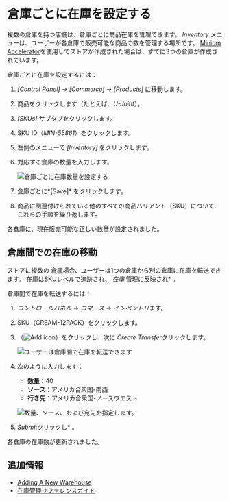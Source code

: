 # 倉庫ごとに在庫を設定する

複数の倉庫を持つ店舗は、倉庫ごとに商品在庫を管理できます。 *Inventory* メニューは、ユーザーが各倉庫で販売可能な商品の数を管理する場所です。 [ Minium Accelerator](../../starting-a-store/using-the-minium-accelerator-to-jump-start-your-b2b-store.md)を使用してストアが作成された場合は、すでに3つの倉庫が作成されています。

倉庫ごとに在庫を設定するには：

1.  *[Control Panel]* → *[Commerce]* → *[Products]* に移動します。

2.  商品をクリックします（たとえば、*U-Joint*）。

3.  *[SKUs]* サブタブをクリックします。

4.  SKU ID（*MIN-55861*）をクリックします。

5.  左側のメニューで *[Inventory]* をクリックします。

6.  対応する倉庫の数量を入力します。

    ![倉庫ごとに在庫数量を設定する](./setting-inventory-by-warehouse/images/01.png)

7.  倉庫ごとに*[Save]* をクリックします。

8.  商品に関連付けられている他のすべての商品バリアント（SKU）について、これらの手順を繰り返します。

各倉庫に、現在販売可能な正しい数量が設定されました。

## 倉庫間での在庫の移動

ストアに複数の [倉庫](./adding-a-new-warehouse.md)場合、ユーザーは1つの倉庫から別の倉庫に在庫を転送できます。 在庫はSKUレベルで追跡され、 *在庫* 管理に反映され* 。</p>

倉庫間で在庫を転送するには：

1.  *コントロールパネル* → *コマース* → *インベントリ*ます。

2.  SKU（CREAM-12PACK）をクリックします。

3.  （![Add icon](../../images/icon-add.png)）をクリックし、次に *Create Transfer*クリックします。

    ![ユーザーは倉庫間で在庫を転送できます](./setting-inventory-by-warehouse/images/02.png)

4.  次のように入力します：

      - **数量**：40
      - **ソース**：アメリカ合衆国-南西
      - **行き先**：アメリカ合衆国-ノースウエスト

    ![数量、ソース、および宛先を指定します。](./setting-inventory-by-warehouse/images/03.png)

5.  *Submit*クリックし* 。</p></li> </ol>

各倉庫の在庫数が更新されました。

## 追加情報

  - [Adding A New Warehouse](./adding-a-new-warehouse.md)
  - [在庫管理リファレンスガイド](./inventory-management-reference-guide.md)
